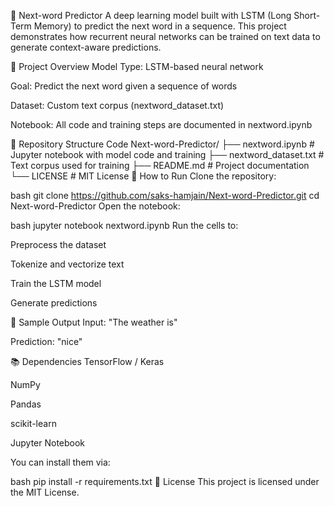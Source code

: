 🧠 Next-word Predictor
A deep learning model built with LSTM (Long Short-Term Memory) to predict the next word in a sequence. This project demonstrates how recurrent neural networks can be trained on text data to generate context-aware predictions.

📌 Project Overview
Model Type: LSTM-based neural network

Goal: Predict the next word given a sequence of words

Dataset: Custom text corpus (nextword_dataset.txt)

Notebook: All code and training steps are documented in nextword.ipynb

📁 Repository Structure
Code
Next-word-Predictor/
├── nextword.ipynb         # Jupyter notebook with model code and training
├── nextword_dataset.txt   # Text corpus used for training
├── README.md              # Project documentation
└── LICENSE                # MIT License
🚀 How to Run
Clone the repository:

bash
git clone https://github.com/saks-hamjain/Next-word-Predictor.git
cd Next-word-Predictor
Open the notebook:

bash
jupyter notebook nextword.ipynb
Run the cells to:

Preprocess the dataset

Tokenize and vectorize text

Train the LSTM model

Generate predictions

🧪 Sample Output
Input: "The weather is"

Prediction: "nice"

📚 Dependencies
TensorFlow / Keras

NumPy

Pandas

scikit-learn

Jupyter Notebook

You can install them via:

bash
pip install -r requirements.txt
📄 License
This project is licensed under the MIT License.
